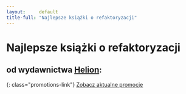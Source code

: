 ```yaml
---
layout:     default
title-full: "Najlepsze książki o refaktoryzacji"
---
```


# Najlepsze książki o refaktoryzacji
## od wydawnictwa [Helion](https://helion.pl/view/9102Q):

{: class="promotions-link"}
[Zobacz aktualne promocje](https://helion.pl/page/9102Q/promocje)

<div class="book">
    <script src="https://helion.pl/plugins/new/ksiazkasm.phi?id=refukv&nr=9102Q&size=181&utf8=1"></script>
</div>

<div class="book">
    <script src="https://helion.pl/plugins/new/ksiazkasm.phi?id=refawp&nr=9102Q&size=181&utf8=1"></script>
</div>

<div class="book">
    <script src="https://helion.pl/plugins/new/ksiazkasm.phi?id=prazav&nr=9102Q&size=181&utf8=1"></script>
</div>